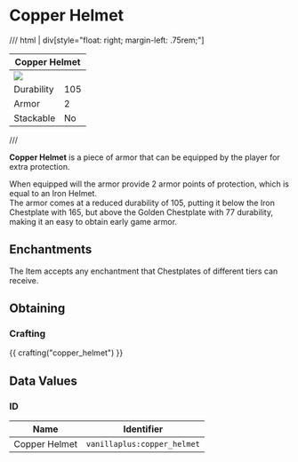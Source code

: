 # Copper Helmet

/// html | div[style="float: right; margin-left: .75rem;"]
<table>
  <thead>
    <tr>
      <th style="text-align: center;" colspan="2">Copper Helmet</th>
    </tr>
  </thead>
  <tbody>
    <tr>
      <td colspan="2"><img src="../../../assets/img/items/copper_helmet.png" style="max-width: 250px;">
    </tr>
    <tr>
      <td>Durability</td>
      <td>105</td>
    </tr>
    <tr>
      <td>Armor</td>
      <td>2</td>
    </tr>
    <tr>
      <td>Stackable</td>
      <td>No</td>
    </tr>
  </tbody>
</table>
///

**Copper Helmet** is a piece of armor that can be equipped by the player for extra protection.

When equipped will the armor provide 2 armor points of protection, which is equal to an Iron Helmet.  
The armor comes at a reduced durability of 105, putting it below the Iron Chestplate with 165, but above the Golden Chestplate with 77 durability, making it an easy to obtain early game armor.

## Enchantments

The Item accepts any enchantment that Chestplates of different tiers can receive.

## Obtaining

### Crafting

{{ crafting("copper_helmet") }}

## Data Values

### ID

| Name          | Identifier                  |
|---------------|-----------------------------|
| Copper Helmet | `vanillaplus:copper_helmet` |